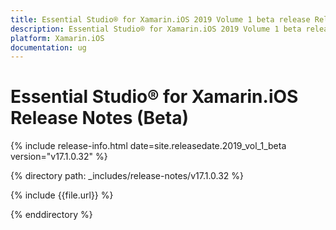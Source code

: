 ```yaml
---
title: Essential Studio® for Xamarin.iOS 2019 Volume 1 beta release Release Notes  
description: Essential Studio® for Xamarin.iOS 2019 Volume 1 beta release Release Notes  
platform: Xamarin.iOS
documentation: ug
---
```


# Essential Studio® for Xamarin.iOS  Release Notes (Beta) 

{% include release-info.html date=site.releasedate.2019_vol_1_beta  version="v17.1.0.32" %} 


{% directory path: _includes/release-notes/v17.1.0.32 %}

{% include {{file.url}} %}

{% enddirectory %}